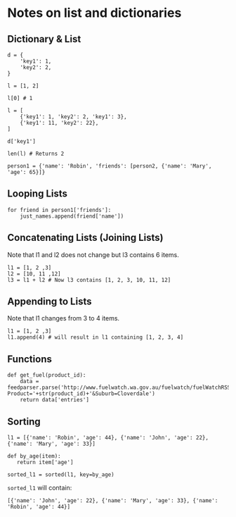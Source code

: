 Notes on list and dictionaries
==============================

Dictionary & List
-----------------

```
d = {
    'key1': 1,
    'key2': 2,
}

l = [1, 2]

l[0] # 1

l = [
    {'key1': 1, 'key2': 2, 'key1': 3},
    {'key1': 11, 'key2': 22},
]

d['key1']

len(l) # Returns 2

person1 = {'name': 'Robin', 'friends': [person2, {'name': 'Mary', 'age': 65}]}
```

Looping Lists
-------------

```
for friend in person1['friends']:
    just_names.append(friend['name'])
```

Concatenating Lists (Joining Lists)
-----------------------------------

Note that l1 and l2 does not change but l3 contains 6 items.
```
l1 = [1, 2 ,3]
l2 = [10, 11 ,12]
l3 = l1 + l2 # Now l3 contains [1, 2, 3, 10, 11, 12]
```

Appending to Lists
------------------

Note that l1 changes from 3 to 4 items.
```
l1 = [1, 2 ,3]
l1.append(4) # will result in l1 containing [1, 2, 3, 4]
```

Functions
---------

```
def get_fuel(product_id):
    data = feedparser.parse('http://www.fuelwatch.wa.gov.au/fuelwatch/fuelWatchRSS?Product='+str(product_id)+'&Suburb=Cloverdale')
    return data['entries']
```

Sorting
-------

```
l1 = [{'name': 'Robin', 'age': 44}, {'name': 'John', 'age': 22}, {'name': 'Mary', 'age': 33}]

def by_age(item):
   return item['age']

sorted_l1 = sorted(l1, key=by_age)
```
`sorted_l1` will contain:
```
[{'name': 'John', 'age': 22}, {'name': 'Mary', 'age': 33}, {'name': 'Robin', 'age': 44}]
```
